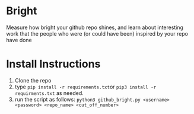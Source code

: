 # Bright
Measure how bright your github repo shines, and learn about interesting work that the people who were (or could have been) inspired by your repo have done

# Install Instructions

1. Clone the repo 
2. type `pip install -r requirements.txt`or `pip3 install -r requirments.txt` as needed. 
3. run the script as follows: `python3 github_bright.py <username> <password> <repo_name> <cut_off_number>`
